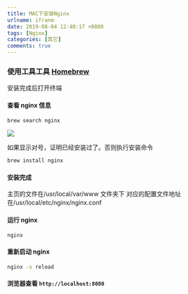 ```yaml
---
title: MAC下安装Nginx
urlname: ifranm
date: 2019-08-04 12:40:17 +0800
tags: [Nginx]
categories: [其它]
comments: true
---
```


### 使用工具工具 [Homebrew](https://brew.sh/index_zh-cn.html)

安装完成后打开终端

<!-- more -->

#### 查看 nginx 信息

```bash
brew search nginx
```

![](https://cdn.nlark.com/yuque/0/2020/jpeg/1028501/1602937472305-4c2b53db-c95b-4e1a-a749-8fa8ab9f9d67.jpeg#align=left&display=inline&height=96&margin=%5Bobject%20Object%5D&originHeight=96&originWidth=772&size=0&status=done&style=none&width=772)

如果显示对号，证明已经安装过了。否则执行安装命令

```bash
brew install nginx
```

#### 安装完成

主页的文件在/usr/local/var/www 文件夹下
对应的配置文件地址在/usr/local/etc/nginx/nginx.conf

#### 运行 nginx

```bash
nginx
```

#### 重新启动 nginx

```bash
nginx -s reload
```

#### 浏览器查看 `http://localhost:8080`
